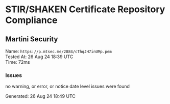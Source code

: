 # STIR/SHAKEN Certificate Repository Compliance

## Martini Security

Name: `https://p.mtsec.me/2884/cThqJH7inUMp.pem`\
Tested At: 26 Aug 24 18:39 UTC\
Time: 72ms

### Issues

no warning, or error, or notice date level issues were found

Generated: 26 Aug 24 18:49 UTC